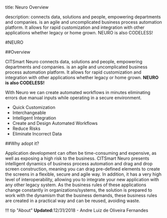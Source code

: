title: Neuro Overview

description: connects data, solutions and people, empowering departments and companies. is an agile and uncomplicated business process automation platform. It allows for rapid customization and integration with other applications whether legacy or home grown. NEURO is also CODELESS!

#NEURO 

##Overview 

CITSmart Neuro connects data, solutions and people, empowering departments and companies. is an agile and uncomplicated business process automation platform. It allows for rapid customization and integration with other applications whether legacy or home grown. **NEURO is also CODELESS!**

With Neuro we can create automated workflows in minutes eliminating errors due manual inputs while operating in a secure environment.

-   Quick Customization
-   Interchangeable
-   Intelligent Integration
-   Create and Design Automated Workflows
-   Reduce Risks
-   Eliminate Incorrect Data

##Why adopt it? 


Application development can often be time-consuming and expensive, as well as
exposing a high risk to the business. CITSmart Neuro presents intelligent
dynamics of business process automation and drag and drop screen construction,
meaning you can drag pre-defined elements to create the screens in a flexible,
secure and agile way. In addition, it has a very high level of interoperability,
allowing you to integrate your new application with any other legacy system. As
the business rules of these applications change constantly in
organizations/systems, the solution is prepared to work with the dynamism that
the business demands, these business rules are created in a practical way and
can be reused, avoiding waste.

!!! tip "About"
    <b>Updated:</b>12/31/2018 - Andre Luiz de Oliveira Fernandes
